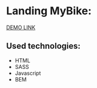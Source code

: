   # Landing MyBike:
  
   [DEMO LINK](https://vitalii-heiko.github.io/my-bike-landing)
    
## Used technologies:
  * HTML
  * SASS
  * Javascript
  * BEM

